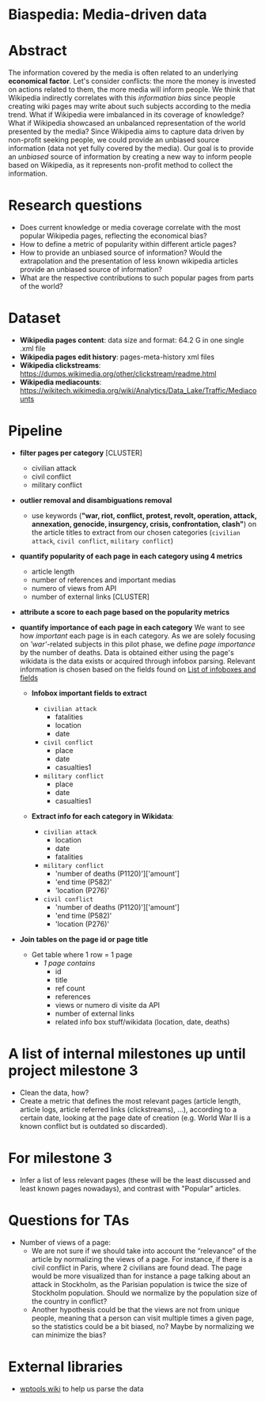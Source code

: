 # Biaspedia: Media-driven data

# Abstract


The information covered by the media is often related to an underlying **economical factor**. Let's consider conflicts: the more the money is invested on actions related to them, the more media will inform people. We think that Wikipedia indirectly correlates with this *information bias* since people creating wiki pages may write about such subjects according to the media trend. What if Wikipedia were imbalanced in its coverage of knowledge? What if Wikipedia showcased an unbalanced representation of the world presented by the media? Since Wikipedia aims to capture data driven by non-profit seeking people, we could provide an unbiased source information (data not yet fully covered by the media). Our goal is to provide an *unbiased* source of information by creating a new way to inform people based on Wikipedia, as it represents non-profit method to collect the information. 


# Research questions

* Does current knowledge or media coverage correlate with the most popular Wikipedia pages, reflecting the economical bias? 
* How to define a metric of popularity within different article pages?
* How to provide an unbiased source of information? Would the extrapolation and the presentation of less known wikipedia articles provide an unbiased source of information?
* What are the respective contributions to such popular pages from parts of the world? 


# Dataset

* **Wikipedia pages content**: data size and format: 64.2 G in one single .xml file
* **Wikipedia pages edit history**: pages-meta-history xml files 
* **Wikipedia clickstreams**: https://dumps.wikimedia.org/other/clickstream/readme.html
* **Wikipedia mediacounts**: https://wikitech.wikimedia.org/wiki/Analytics/Data_Lake/Traffic/Mediacounts

# Pipeline 

* **filter pages per category** [CLUSTER]
    * civilian attack
    * civil conflict
    * military conflict

* **outlier removal and disambiguations removal** 
    * use keywords (**"war, riot, conflict, protest, revolt, operation, attack, annexation, genocide, insurgency, crisis, confrontation, clash"**) on the article titles to extract from our chosen categories (`civilian attack`, `civil conflict`, `military conflict`)

* **quantify popularity of each page in each category using 4 metrics** 
    * article length
    * number of references and important medias
    * numero of views from API 
    * number of external links [CLUSTER]

* **attribute a score to each page based on the popularity metrics**

* **quantify importance of each page in each category**
We want to see how *important* each page is in each category. As we are solely focusing on *'war'*-related subjects in this pilot phase, we define *page importance* by the number of deaths. Data is obtained either using the page's wikidata is the data exists or acquired through infobox parsing. Relevant information is chosen based on the fields found on [List of infoboxes and fields](https://en.wikipedia.org/wiki/Wikipedia:List_of_infoboxes#Event) 

    * **Infobox important fields to extract**
        * `civilian attack`
            * fatalities
            * location
            * date
        * `civil conflict`
            * place
            * date
            * casualties1
        * `military conflict`
            * place
            * date
            * casualties1 

    * **Extract info for each category in Wikidata**:
        * `civilian attack`
            * location
            * date 
            * fatalities
        * `military conflict`
            * 'number of deaths (P1120)']['amount']
            * 'end time (P582)'
            * 'location (P276)'
        * `civil conflict`
            * 'number of deaths (P1120)']['amount']
            * 'end time (P582)'
            * 'location (P276)'


* **Join tables on the page id or page title**
    * Get table where 1 row = 1 page
        * *1 page contains*
           * id
           * title
           * ref count 
           * references
           * views or numero di visite da API
           * number of external links
           * related info box stuff/wikidata (location, date, deaths)

# A list of internal milestones up until project milestone 3

* Clean the data, how?
* Create a metric that defines the most relevant pages (article length, article logs, article referred links (clickstreams), ...), according to a certain date, looking at the page date of creation (e.g. World War II is a known conflict but is outdated so discarded).

# For milestone 3
* Infer a list of less relevant pages (these will be the least discussed and least known pages nowadays), and 
contrast with "Popular" articles.



# Questions for TAs

* Number of views of a page: 
    * We are not sure if we should take into account the “relevance” of the article by normalizing the views of a page. For instance, if there is a civil conflict in Paris, where 2 civilians are found dead. The page would be more visualized than for instance a page talking about an attack in Stockholm, as the Parisian population is twice the size of Stockholm population. Should we normalize by the population size of the country in conflict? 
    * Another hypothesis could be that the views are not from unique people, meaning that a person can visit multiple times a given page, so the statistics could be a bit biased, no? Maybe by normalizing we can minimize the bias?

# External libraries
* [wptools wiki](https://github.com/siznax/wptools/wiki) to help us parse the data

